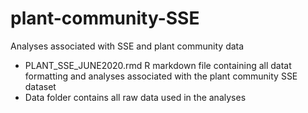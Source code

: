 # plant-community-SSE
Analyses associated with SSE and plant community data

- PLANT_SSE_JUNE2020.rmd R markdown file containing all datat formatting and analyses associated with the plant community SSE dataset
- Data folder contains all raw data used in the analyses 
